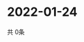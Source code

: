 # 2022-01-24
  共 0条

  <!-- BEGIN -->
  <!-- 最后更新时间Mon Jan 24 2022 18:03:14 GMT+0000 (Coordinated Universal Time) -->
  
  <!-- END -->
  
  